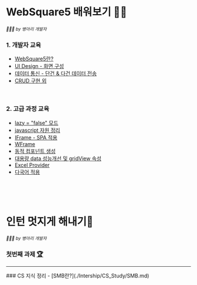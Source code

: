 # WebSquare5 배워보기 👩‍💻
<small>*🐥🐣🐤 by 병아리 개발자*</small>
<br/>

### 1. 개발자 교육

- [WebSquare5란?](./Beginners/BegSummary1.md)
- [UI Design - 화면 구성](./Beginners/BegSummary2.md)
- [데이터 통신 - 단건 & 다건 데이터 전송](./Beginners/BegSummary3.md)
- [CRUD 구현 외](./Beginners/BegSummary4.md)
<br/>

### 2. 고급 과정 교육

- [lazy = "false" 모드](./Advanced/AdvSummary1.md)
- [javascript 자원 정리](./Advanced/AdvSummary2.md)
- [IFrame - SPA 적용](./Advanced/AdvSummary3.md)
- [WFrame](./Advanced/AdvSummary4.md)
- [동적 컴포넌트 생성](./Advanced/AdvSummary5.md)
- [대용량 data 성능개선 및 gridView 속성](./Advanced/AdvSummary6.md)
- [Excel Provider](./Advanced/AdvSummary7.md)
- [다국어 적용](./Advanced/AdvSummary8.md)

<br/>
<br/>
<br/>

# 인턴 멋지게 해내기🌈

<small>*🐥🐣🐤 by 병아리 개발자*</small>

### 첫번째 과제 [🏆](./Intership/pro1.md)

<hr/>
### CS 지식 정리
- [SMB란?](./Intership/CS_Study/SMB.md)
